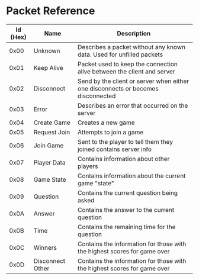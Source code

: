 # Packet Reference

| Id (Hex) | Name             | Description                                                                      |
|----------|------------------|----------------------------------------------------------------------------------|
| 0x00     | Unknown          | Describes a packet without any known data. Used for unfilled packets             |
| 0x01     | Keep Alive       | Packet used to keep the connection alive between the client and server           |
| 0x02     | Disconnect       | Send by the client or server when either one disconnects or becomes disconnected |
| 0x03     | Error            | Describes an error that occurred on the server                                   |
| 0x04     | Create Game      | Creates a new game                                                               |
| 0x05     | Request Join     | Attempts to join a game                                                          |
| 0x06     | Join Game        | Sent to the player to tell them they joined contains server info                 |
| 0x07     | Player Data      | Contains information about other players                                         |
| 0x08     | Game State       | Contains information about the current game "state"                              |
| 0x09     | Question         | Contains the current question being asked                                        |
| 0x0A     | Answer           | Contains the answer to the current question                                      |
| 0x0B     | Time             | Contains the remaining time for the question                                     |
| 0x0C     | Winners          | Contains the information for those with the highest scores for game over         |
| 0x0D     | Disconnect Other | Contains the information for those with the highest scores for game over         |
